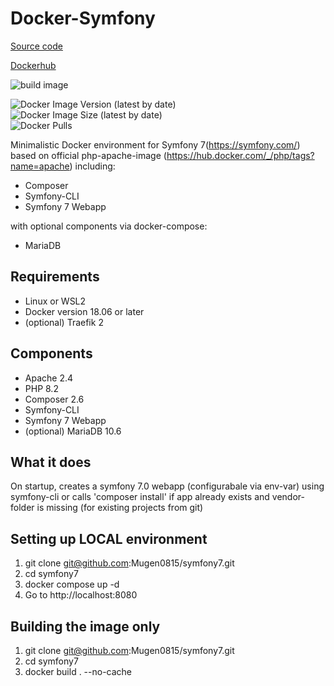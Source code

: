 # Docker-Symfony
[Source code](https://github.com/Mugen0815/symfony7)

[Dockerhub](https://hub.docker.com/r/mugen0815/symfony7)

![build image](https://github.com/Mugen0815/symfony7/actions/workflows/docker-image.yml/badge.svg)

![Docker Image Version (latest by date)](https://img.shields.io/docker/v/mugen0815/symfony7)  
![Docker Image Size (latest by date)](https://img.shields.io/docker/image-size/mugen0815/symfony7)  
![Docker Pulls](https://img.shields.io/docker/pulls/mugen0815/symfony7)  


Minimalistic Docker environment for Symfony 7(https://symfony.com/) 
based on official php-apache-image (https://hub.docker.com/_/php/tags?name=apache)
including:
* Composer
* Symfony-CLI
* Symfony 7 Webapp

with optional components via docker-compose:
* MariaDB


## Requirements
* Linux or WSL2
* Docker version 18.06 or later
* (optional) Traefik 2


## Components
* Apache 2.4
* PHP 8.2
* Composer 2.6
* Symfony-CLI
* Symfony 7 Webapp
* (optional) MariaDB 10.6


## What it does
On startup, creates a symfony 7.0 webapp (configurabale via env-var) using symfony-cli
or calls 'composer install' if app already exists and vendor-folder is missing (for existing projects from git)


## Setting up LOCAL environment
1. git clone git@github.com:Mugen0815/symfony7.git
2. cd symfony7
3. docker compose up -d
4. Go to http://localhost:8080


## Building the image only
1. git clone git@github.com:Mugen0815/symfony7.git
2. cd symfony7
3. docker build . --no-cache
